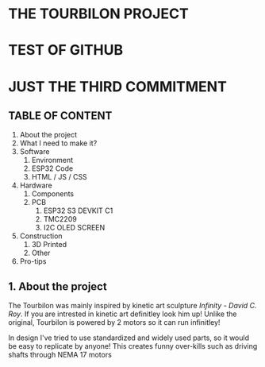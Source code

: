 # THE TOURBILON PROJECT
# TEST OF GITHUB
# JUST THE THIRD COMMITMENT
## TABLE OF CONTENT

1. About the project
2. What I need to make it?
2. Software
    1. Environment
    2. ESP32 Code 
    3. HTML / JS / CSS
3. Hardware
    1. Components
    2. PCB
        1. ESP32 S3 DEVKIT C1 
        2. TMC2209
        3. I2C OLED SCREEN
4. Construction 
    1. 3D Printed
    2. Other
5. Pro-tips

## 1. About the project

The Tourbilon was mainly inspired by kinetic art sculpture _Infinity - David C. Roy_. If you are intrested 
in kinetic art definitley look him up! Unlike the original, Tourbilon is powered by 2 motors so it can run infinitley!

In design I've tried to use standardized and widely used parts, so it would be easy to replicate by anyone! This creates
funny over-kills such as driving shafts through NEMA 17 motors   
